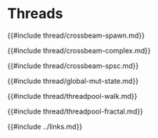 # Threads

{{#include thread/crossbeam-spawn.md}}

{{#include thread/crossbeam-complex.md}}

{{#include thread/crossbeam-spsc.md}}

{{#include thread/global-mut-state.md}}

{{#include thread/threadpool-walk.md}}

{{#include thread/threadpool-fractal.md}}

{{#include ../links.md}}
